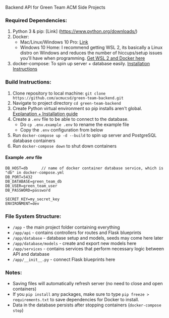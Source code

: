 Backend API for Green Team ACM Side Projects

### Required Dependencies:

1. Python 3 & pip: [Link]
(https://www.python.org/downloads/)
2. Docker:
    * Mac/Linux/Windows 10 Pro: [Link](https://docs.docker.com/get-docker/)
    * Windows 10 Home: I recommend getting WSL 2, its basically a Linux distro on Windows and reduces the number of hiccups/setup issues you'll have when programming. [Get WSL 2 and Docker here](https://code.visualstudio.com/blogs/2020/03/02/docker-in-wsl2)
3. docker-compose: To spin up server + database easily. [Installation Instructions](https://docs.docker.com/compose/install/)

### Build Instructions:

1. Clone repository to local machine: `git clone https://github.com/acmucsd/green-team-backend.git`
2. Navigate to project directory `cd green-team-backend`
3. Create Python virtual environment so pip installs aren't global. [Explanation + Installation guide](https://docs.python.org/3/tutorial/venv.html)
4. Create a `.env` file to be able to connect to the database.
    * Do `cp .env.example .env` to rename the example file
    * Copy the `.env` configuration from below
5. Run `docker-compose up -d --build` to spin up server and PostgreSQL database containers
6. Run `docker-compose down` to shut down containers

#### Example .env file

```
DB_HOST=db      // name of docker container database service, which is "db" in docker-compose.yml
DB_PORT=5432
DB_DATABASE=green_team_db
DB_USER=green_team_user
DB_PASSWORD=password

SECRET_KEY=my_secret_key
ENVIRONMENT=dev
```

### File System Structure:
* `/app` - the main project folder containing everything
* `/app/api` - contains controllers for routes and Flask blueprints
* `/app/database` - database setup and models, seeds may come here later
* `/app/database/models` - create and export new models here
* `/app/services` - contains services that perform necessary logic between API and database
* `/app/__init__.py` - connect Flask blueprints here
 


### Notes:

* Saving files will automatically refresh server (no need to close and open containers)
* If you `pip install` any packages, make sure to type `pip freeze > requirements.txt` to save dependencies for Docker to install.
* Data in the database persists after stopping containers (`docker-compose stop`) 